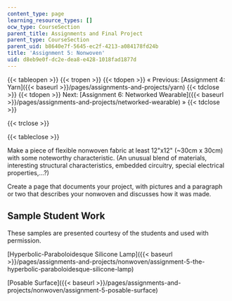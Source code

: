 ```yaml
---
content_type: page
learning_resource_types: []
ocw_type: CourseSection
parent_title: Assignments and Final Project
parent_type: CourseSection
parent_uid: b8640e7f-5645-ec2f-4213-a084178fd24b
title: 'Assignment 5: Nonwoven'
uid: d8eb9e0f-dc2e-dea8-e428-1018fad1877d
---
```


{{< tableopen >}}
{{< tropen >}}
{{< tdopen >}}
« Previous: [Assignment 4: Yarn]({{< baseurl >}}/pages/assignments-and-projects/yarn)
{{< tdclose >}}
{{< tdopen >}}
Next: [Assignment 6: Networked Wearable]({{< baseurl >}}/pages/assignments-and-projects/networked-wearable) »
{{< tdclose >}}

{{< trclose >}}

{{< tableclose >}}

Make a piece of flexible nonwoven fabric at least 12"x12" (~30cm x 30cm) with some noteworthy characteristic. (An unusual blend of materials, interesting structural characteristics, embedded circuitry, special electrical properties,...?)

Create a page that documents your project, with pictures and a paragraph or two that describes your nonwoven and discusses how it was made.

Sample Student Work
-------------------

These samples are presented courtesy of the students and used with permission.

[Hyperbolic-Paraboloidesque Silicone Lamp]({{< baseurl >}}/pages/assignments-and-projects/nonwoven/assignment-5-the-hyperbolic-paraboloidesque-silicone-lamp)

[Posable Surface]({{< baseurl >}}/pages/assignments-and-projects/nonwoven/assignment-5-posable-surface)